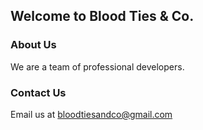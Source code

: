## Welcome to Blood Ties & Co.

<insert logo>

### About Us

We are a team of professional developers.

### Contact Us
Email us at bloodtiesandco@gmail.com
